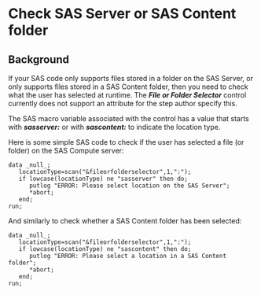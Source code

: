 # Check SAS Server or SAS Content folder

## Background

If your SAS code only supports files stored in a folder on the SAS Server, or only supports files stored in a SAS Content folder, then you
need to check what the user has selected at runtime. The ***File or Folder Selector*** control currently does not support an attribute
for the step author specify this.

The SAS macro variable associated with the control has a value that starts with ***sasserver:*** or with ***sascontent:*** to indicate
the location type. 

Here is some simple SAS code to check if the user has selected a file (or folder) on the SAS Compute server:
```
data _null_;
   locationType=scan("&fileorfolderselector",1,":");
   if lowcase(locationType) ne "sasserver" then do;
      putlog "ERROR: Please select location on the SAS Server";
      *abort;
   end;
run;
```

And similarly to check whether a SAS Content folder has been selected:
```
data _null_;
   locationType=scan("&fileorfolderselector",1,":");
   if lowcase(locationType) ne "sascontent" then do;
      putlog "ERROR: Please select a location in a SAS Content folder";
      *abort;
   end;
run;
```